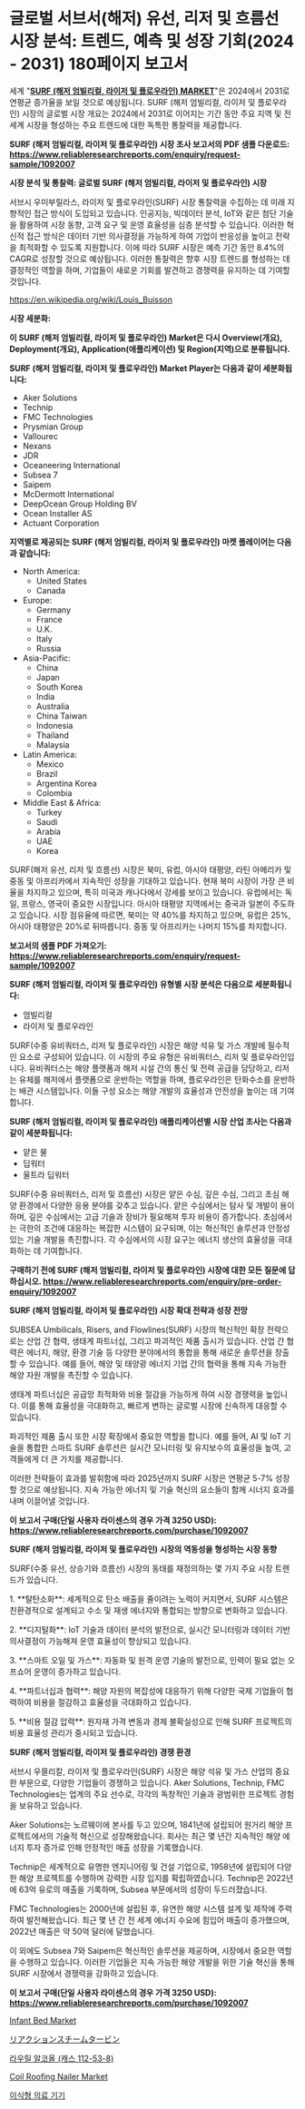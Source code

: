<p><h1>글로벌 서브서(해저) 유선, 리저 및 흐름선 시장 분석: 트렌드, 예측 및 성장 기회(2024 - 2031) 180페이지 보고서</h1></p><p>세계 "<strong><a href="https://www.reliableresearchreports.com/surf-market-in-global-r1092007">SURF (해저 엄빌리컬, 라이저 및 플로우라인) MARKET</a></strong>"은 2024에서 2031로 연평균 증가율을 보일 것으로 예상됩니다. SURF (해저 엄빌리컬, 라이저 및 플로우라인) 시장의 글로벌 시장 개요는 2024에서 2031로 이어지는 기간 동안 주요 지역 및 전 세계 시장을 형성하는 주요 트렌드에 대한 독특한 통찰력을 제공합니다.</p>
<p><strong>SURF (해저 엄빌리컬, 라이저 및 플로우라인) 시장 조사 보고서의 PDF 샘플 다운로드: <a href="https://www.reliableresearchreports.com/enquiry/request-sample/1092007">https://www.reliableresearchreports.com/enquiry/request-sample/1092007</a></strong></p>
<p><strong>시장 분석 및 통찰력: 글로벌 SURF (해저 엄빌리컬, 라이저 및 플로우라인) 시장</strong></p>
<p><p>서브시 우미부릴라스, 라이저 및 플로우라인(SURF) 시장 통찰력을 수집하는 데 미래 지향적인 접근 방식이 도입되고 있습니다. 인공지능, 빅데이터 분석, IoT와 같은 첨단 기술을 활용하여 시장 동향, 고객 요구 및 운영 효율성을 심층 분석할 수 있습니다. 이러한 혁신적 접근 방식은 데이터 기반 의사결정을 가능하게 하여 기업이 반응성을 높이고 전략을 최적화할 수 있도록 지원합니다. 이에 따라 SURF 시장은 예측 기간 동안 8.4%의 CAGR로 성장할 것으로 예상됩니다. 이러한 통찰력은 향후 시장 트렌드를 형성하는 데 결정적인 역할을 하며, 기업들이 새로운 기회를 발견하고 경쟁력을 유지하는 데 기여할 것입니다.</p></p>
<p><a href="%7CAUTHORITHY_DOMAIN_URL%7C">https://en.wikipedia.org/wiki/Louis_Buisson</a></p>
<p><strong>시장 세분화:</strong></p>
<p><strong>이 SURF (해저 엄빌리컬, 라이저 및 플로우라인) Market은 다시 Overview(개요), Deployment(개요), Application(애플리케이션) 및 Region(지역)으로 분류됩니다.</strong></p>
<p><strong>SURF (해저 엄빌리컬, 라이저 및 플로우라인) Market Player는 다음과 같이 세분화됩니다:</strong></p>
<p><ul><li>Aker Solutions</li><li>Technip</li><li>FMC Technologies</li><li>Prysmian Group</li><li>Vallourec</li><li>Nexans</li><li>JDR</li><li>Oceaneering International</li><li>Subsea 7</li><li>Saipem</li><li>McDermott International</li><li>DeepOcean Group Holding BV</li><li>Ocean Installer AS</li><li>Actuant Corporation</li></ul></p>
<p><strong>지역별로 제공되는 SURF (해저 엄빌리컬, 라이저 및 플로우라인) 마켓 플레이어는 다음과 같습니다:</strong></p>
<p><ul>
    <li>
        North America:
        <ul>
            <li>United States</li>
            <li>Canada</li>
        </ul>
    </li>
    <li>
        Europe:
        <ul>
            <li>Germany</li>
            <li>France</li>
            <li>U.K.</li>
            <li>Italy</li>
            <li>Russia</li>
        </ul>
    </li>
    <li>
        Asia-Pacific:
        <ul>
            <li>China</li>
            <li>Japan</li>
            <li>South Korea</li>
            <li>India</li>
            <li>Australia</li>
            <li>China Taiwan</li>
            <li>Indonesia</li>
            <li>Thailand</li>
            <li>Malaysia</li>
        </ul>
    </li>
    <li>
        Latin America:
        <ul>
            <li>Mexico</li>
            <li>Brazil</li>
            <li>Argentina Korea</li>
            <li>Colombia</li>
        </ul>
    </li>
    <li>
        Middle East & Africa:
        <ul>
            <li>Turkey</li>
            <li>Saudi</li>
            <li>Arabia</li>
            <li>UAE</li>
            <li>Korea</li>
        </ul>
    </li>
    </ul></p>
<p><p>SURF(해저 유선, 리저 및 흐름선) 시장은 북미, 유럽, 아시아 태평양, 라틴 아메리카 및 중동 및 아프리카에서 지속적인 성장을 기대하고 있습니다. 현재 북미 시장이 가장 큰 비율을 차지하고 있으며, 특히 미국과 캐나다에서 강세를 보이고 있습니다. 유럽에서는 독일, 프랑스, 영국이 중요한 시장입니다. 아시아 태평양 지역에서는 중국과 일본이 주도하고 있습니다. 시장 점유율에 따르면, 북미는 약 40%를 차지하고 있으며, 유럽은 25%, 아시아 태평양은 20%로 뒤따릅니다. 중동 및 아프리카는 나머지 15%를 차지합니다.</p></p>
<p><strong>보고서의 샘플 PDF 가져오기: <a href="https://www.reliableresearchreports.com/enquiry/request-sample/1092007">https://www.reliableresearchreports.com/enquiry/request-sample/1092007</a></strong></p>
<p><strong>SURF (해저 엄빌리컬, 라이저 및 플로우라인) 유형별 시장 분석은 다음으로 세분화됩니다:</strong></p>
<p><ul><li>엄빌리컬</li><li>라이저 및 플로우라인</li></ul></p>
<p><p>SURF(수중 유비쿼터스, 리저 및 플로우라인) 시장은 해양 석유 및 가스 개발에 필수적인 요소로 구성되어 있습니다. 이 시장의 주요 유형은 유비쿼터스, 리저 및 플로우라인입니다. 유비쿼터스는 해양 플랫폼과 해저 시설 간의 통신 및 전력 공급을 담당하고, 리저는 유체를 해저에서 플랫폼으로 운반하는 역할을 하며, 플로우라인은 탄화수소를 운반하는 배관 시스템입니다. 이들 구성 요소는 해양 개발의 효율성과 안전성을 높이는 데 기여합니다.</p></p>
<p><strong>SURF (해저 엄빌리컬, 라이저 및 플로우라인) 애플리케이션별 시장 산업 조사는 다음과 같이 세분화됩니다:</strong></p>
<p><ul><li>얕은 물</li><li>딥워터</li><li>울트라 딥워터</li></ul></p>
<p><p>SURF(수중 유비쿼터스, 리저 및 흐름선) 시장은 얕은 수심, 깊은 수심, 그리고 초심 해양 환경에서 다양한 응용 분야를 갖추고 있습니다. 얕은 수심에서는 탐사 및 개발이 용이하며, 깊은 수심에서는 고급 기술과 장비가 필요해져 투자 비용이 증가합니다. 초심에서는 극한의 조건에 대응하는 복잡한 시스템이 요구되며, 이는 혁신적인 솔루션과 안정성 있는 기술 개발을 촉진합니다. 각 수심에서의 시장 요구는 에너지 생산의 효율성을 극대화하는 데 기여합니다.</p></p>
<p><strong>구매하기 전에 SURF (해저 엄빌리컬, 라이저 및 플로우라인) 시장에 대한 모든 질문에 답하십시오. <a href="https://www.reliableresearchreports.com/enquiry/pre-order-enquiry/1092007">https://www.reliableresearchreports.com/enquiry/pre-order-enquiry/1092007</a></strong></p>
<p><strong>SURF (해저 엄빌리컬, 라이저 및 플로우라인) 시장 확대 전략과 성장 전망</strong></p>
<p><p>SUBSEA Umbilicals, Risers, and Flowlines(SURF) 시장의 혁신적인 확장 전략으로는 산업 간 협력, 생태계 파트너십, 그리고 파괴적인 제품 출시가 있습니다. 산업 간 협력은 에너지, 해양, 환경 기술 등 다양한 분야에서의 통합을 통해 새로운 솔루션을 창출할 수 있습니다. 예를 들어, 해양 및 태양광 에너지 기업 간의 협력을 통해 지속 가능한 해양 자원 개발을 촉진할 수 있습니다. </p><p>생태계 파트너십은 공급망 최적화와 비용 절감을 가능하게 하여 시장 경쟁력을 높입니다. 이를 통해 효율성을 극대화하고, 빠르게 변하는 글로벌 시장에 신속하게 대응할 수 있습니다. </p><p>파괴적인 제품 출시 또한 시장 확장에서 중요한 역할을 합니다. 예를 들어, AI 및 IoT 기술을 통합한 스마트 SURF 솔루션은 실시간 모니터링 및 유지보수의 효율성을 높여, 고객들에게 더 큰 가치를 제공합니다.</p><p>이러한 전략들이 효과를 발휘함에 따라 2025년까지 SURF 시장은 연평균 5-7% 성장할 것으로 예상됩니다. 지속 가능한 에너지 및 기술 혁신의 요소들이 함께 시너지 효과를 내며 이끌어낼 것입니다.</p></p>
<p><strong>이 보고서 구매(단일 사용자 라이센스의 경우 가격 3250 USD): <a href="https://www.reliableresearchreports.com/purchase/1092007">https://www.reliableresearchreports.com/purchase/1092007</a></strong></p>
<p><strong>SURF (해저 엄빌리컬, 라이저 및 플로우라인) 시장의 역동성을 형성하는 시장 동향</strong></p>
<p><p>SURF(수중 유선, 상승기와 흐름선) 시장의 동태를 재정의하는 몇 가지 주요 시장 트렌드가 있습니다.</p><p>1. **탈탄소화**: 세계적으로 탄소 배출을 줄이려는 노력이 커지면서, SURF 시스템은 친환경적으로 설계되고 수소 및 재생 에너지와 통합되는 방향으로 변화하고 있습니다.</p><p>2. **디지털화**: IoT 기술과 데이터 분석의 발전으로, 실시간 모니터링과 데이터 기반 의사결정이 가능해져 운영 효율성이 향상되고 있습니다.</p><p>3. **스마트 오일 및 가스**: 자동화 및 원격 운영 기술의 발전으로, 인력이 필요 없는 오프쇼어 운영이 증가하고 있습니다.</p><p>4. **파트너십과 협력**: 해양 자원의 복잡성에 대응하기 위해 다양한 국제 기업들이 협력하여 비용을 절감하고 효율성을 극대화하고 있습니다.</p><p>5. **비용 절감 압력**: 원자재 가격 변동과 경제 불확실성으로 인해 SURF 프로젝트의 비용 효율성 관리가 중시되고 있습니다.</p></p>
<p><strong>SURF (해저 엄빌리컬, 라이저 및 플로우라인) 경쟁 환경</strong></p>
<p><p>서브시 우믈리칼, 라이저 및 플로우라인(SURF) 시장은 해양 석유 및 가스 산업의 중요한 부문으로, 다양한 기업들이 경쟁하고 있습니다. Aker Solutions, Technip, FMC Technologies는 업계의 주요 선수로, 각각의 독창적인 기술과 광범위한 프로젝트 경험을 보유하고 있습니다.</p><p>Aker Solutions는 노르웨이에 본사를 두고 있으며, 1841년에 설립되어 원거리 해양 프로젝트에서의 기술적 혁신으로 성장해왔습니다. 회사는 최근 몇 년간 지속적인 해양 에너지 투자 증가로 인해 안정적인 매출 성장을 기록했습니다.</p><p>Technip은 세계적으로 유명한 엔지니어링 및 건설 기업으로, 1958년에 설립되어 다양한 해양 프로젝트를 수행하며 강력한 시장 입지를 확립하였습니다. Technip은 2022년에 63억 유로의 매출을 기록하며, Subsea 부문에서의 성장이 두드러졌습니다.</p><p>FMC Technologies는 2000년에 설립된 후, 유연한 해양 시스템 설계 및 제작에 주력하여 발전해왔습니다. 최근 몇 년 간 전 세계 에너지 수요에 힘입어 매출이 증가했으며, 2022년 매출은 약 50억 달러에 달했습니다.</p><p>이 외에도 Subsea 7와 Saipem은 혁신적인 솔루션을 제공하며, 시장에서 중요한 역할을 수행하고 있습니다. 이러한 기업들은 지속 가능한 해양 개발을 위한 기술 혁신을 통해 SURF 시장에서 경쟁력을 강화하고 있습니다.</p></p>
<p><strong>이 보고서 구매(단일 사용자 라이센스의 경우 가격 3250 USD): <a href="https://www.reliableresearchreports.com/purchase/1092007">https://www.reliableresearchreports.com/purchase/1092007</a></strong></p>
<p><p><a href="https://medium.com/@electatowne2023/navigating-the-infant-bed-market-expert-analysis-and-market-forecast-for-period-from-2024-to-2031-b80b918e45c3?postPublishedType=initial">Infant Bed Market</a></p><p><a href="https://medium.com/@leroystapc/%E5%8F%8D%E5%BF%9C%E8%92%B8%E6%B0%97%E3%82%BF%E3%83%BC%E3%83%93%E3%83%B3%E5%B8%82%E5%A0%B4-2024%E5%B9%B4%E3%81%8B%E3%82%892031%E5%B9%B4%E3%81%AE%E3%82%B0%E3%83%AD%E3%83%BC%E3%83%90%E3%83%AB%E3%81%8A%E3%82%88%E3%81%B3%E5%9C%B0%E5%9F%9F%E5%88%A5%E5%88%86%E6%9E%90-67eac407906c">リアクションスチームタービン</a></p><p><a href="https://github.com/sougarounis/Market-Research-Report-List-6/blob/main/9488352108487.md">라우릴 알코올 (캐스 112-53-8)</a></p><p><a href="https://www.linkedin.com/pulse/navigating-coil-roofing-nailer-market-expert-analysis-grb9c?trackingId=yZe%2FXEieRb2Oz7pPBLkCIQ%3D%3D">Coil Roofing Nailer Market</a></p><p><a href="https://medium.com/@bulahhamill33/%EC%9E%84%ED%94%8C%EB%9E%80%ED%84%B0%EB%B8%94-%EC%9D%98%EB%A3%8C-%EA%B8%B0%EA%B8%B0-%EC%8B%9C%EC%9E%A5-%EC%A0%84%EB%A7%9D-%EC%A0%84%EC%B2%B4-%EC%82%B0%EC%97%85-%EB%B6%84%EC%84%9D-2024%EB%85%84%EB%B6%80%ED%84%B0-2031%EB%85%84%EA%B9%8C%EC%A7%80-04f1e7947c3b">이식형 의료 기기</a></p></p>
